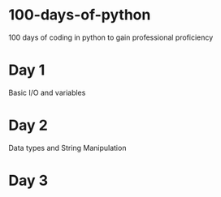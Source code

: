 # 100-days-of-python
100 days of coding in python to gain professional proficiency
# Day 1
Basic I/O and variables 
# Day 2
Data types and String Manipulation
# Day 3